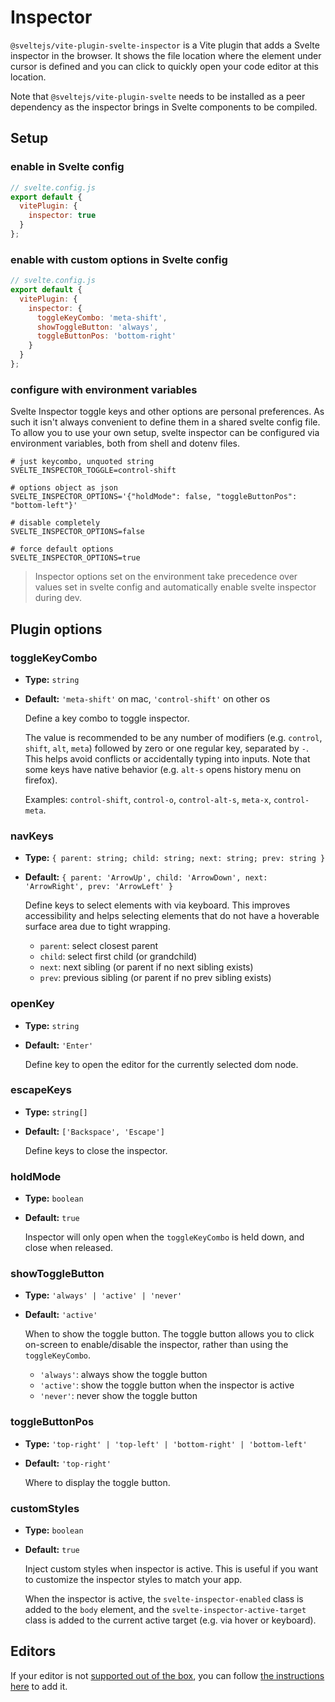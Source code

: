# Inspector

`@sveltejs/vite-plugin-svelte-inspector` is a Vite plugin that adds a Svelte inspector in the browser. It shows the file location where the element under cursor is defined and you can click to quickly open your code editor at this location.

Note that `@sveltejs/vite-plugin-svelte` needs to be installed as a peer dependency as the inspector brings in Svelte components to be compiled.

## Setup

### enable in Svelte config

```js
// svelte.config.js
export default {
  vitePlugin: {
    inspector: true
  }
};
```

### enable with custom options in Svelte config

```js
// svelte.config.js
export default {
  vitePlugin: {
    inspector: {
      toggleKeyCombo: 'meta-shift',
      showToggleButton: 'always',
      toggleButtonPos: 'bottom-right'
    }
  }
};
```

### configure with environment variables

Svelte Inspector toggle keys and other options are personal preferences. As such it isn't always convenient to define them in a shared svelte config file.
To allow you to use your own setup, svelte inspector can be configured via environment variables, both from shell and dotenv files.

```shell
# just keycombo, unquoted string
SVELTE_INSPECTOR_TOGGLE=control-shift

# options object as json
SVELTE_INSPECTOR_OPTIONS='{"holdMode": false, "toggleButtonPos": "bottom-left"}'

# disable completely
SVELTE_INSPECTOR_OPTIONS=false

# force default options
SVELTE_INSPECTOR_OPTIONS=true
```

> Inspector options set on the environment take precedence over values set in svelte config and automatically enable svelte inspector during dev.

## Plugin options

### toggleKeyCombo

- **Type:** `string`
- **Default:** `'meta-shift'` on mac, `'control-shift'` on other os

  Define a key combo to toggle inspector.

  The value is recommended to be any number of modifiers (e.g. `control`, `shift`, `alt`, `meta`) followed by zero or one regular key, separated by `-`. This helps avoid conflicts or accidentally typing into inputs. Note that some keys have native behavior (e.g. `alt-s` opens history menu on firefox).

  Examples: `control-shift`, `control-o`, `control-alt-s`, `meta-x`, `control-meta`.

### navKeys

- **Type:** `{ parent: string; child: string; next: string; prev: string }`
- **Default:** `{ parent: 'ArrowUp', child: 'ArrowDown', next: 'ArrowRight', prev: 'ArrowLeft' }`

  Define keys to select elements with via keyboard. This improves accessibility and helps selecting elements that do not have a hoverable surface area due to tight wrapping.

  - `parent`: select closest parent
  - `child`: select first child (or grandchild)
  - `next`: next sibling (or parent if no next sibling exists)
  - `prev`: previous sibling (or parent if no prev sibling exists)

### openKey

- **Type:** `string`
- **Default:** `'Enter'`

  Define key to open the editor for the currently selected dom node.

### escapeKeys

- **Type:** `string[]`
- **Default:** `['Backspace', 'Escape']`

  Define keys to close the inspector.

### holdMode

- **Type:** `boolean`
- **Default:** `true`

  Inspector will only open when the `toggleKeyCombo` is held down, and close when released.

### showToggleButton

- **Type:** `'always' | 'active' | 'never'`
- **Default:** `'active'`

  When to show the toggle button. The toggle button allows you to click on-screen to enable/disable the inspector, rather than using the `toggleKeyCombo`.

  - `'always'`: always show the toggle button
  - `'active'`: show the toggle button when the inspector is active
  - `'never'`: never show the toggle button

### toggleButtonPos

- **Type:** `'top-right' | 'top-left' | 'bottom-right' | 'bottom-left'`
- **Default:** `'top-right'`

  Where to display the toggle button.

### customStyles

- **Type:** `boolean`
- **Default:** `true`

  Inject custom styles when inspector is active. This is useful if you want to customize the inspector styles to match your app.

  When the inspector is active, the `svelte-inspector-enabled` class is added to the `body` element, and the `svelte-inspector-active-target` class is added to the current active target (e.g. via hover or keyboard).

## Editors

If your editor is not [supported out of the box](https://github.com/yyx990803/launch-editor#supported-editors), you can follow [the instructions here](https://github.com/yyx990803/launch-editor#custom-editor-support) to add it.
